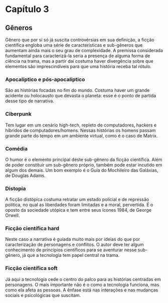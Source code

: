 # Capítulo 3

## Gêneros

Gênero que por si só já suscita controvérsias em sua definição, a ficção científica engloba uma série de características e sub-gêneros que aumentam ainda mais o seu grau de complexidade. A premissa considerada fundamental para caracterizá-la seria a presença de alguma forma de ciência na trama, mas a partir daí costuma haver divergência sobre que elementos são imprescindíveis para que uma história receba tal rótulo.

### Apocalíptico e pós-apocalíptico

São as histórias focadas no fim do mundo. Costuma haver um grande acidente ou holocausto que devasta o planeta: esse é o ponto de partida desse tipo de narrativa.

### Ciberpunk
Tem lugar em um cenário high-tech, repleto de computadores, hackers e híbridos de computadores/homens. Nessas histórias os homens passam grande parte do tempo em um ambiente virtual, como é o caso de Matrix.

### Comédia
O humor é o elemento principal deste sub-gênero da ficção científica. Além de poder constituir um sub-gênero próprio, também pode estar incutido em algum dos demais. Um bom exemplo é o Guia do Mochileiro das Galáxias, de Douglas Adams.

### Distopia
A ficção distópica costuma retratar um estado policial e de repressão política, no qual as liberdades foram limitadas e a moral, pervertida. É o oposto da sociedade utópica e tem entre seus ícones 1984, de George Orwell.

### Ficção científica hard
Neste caso a narrativa é guiada muito mais por ideias do que por caracterização de personagens e conflitos. O autor deve ter algum conhecimento de princípios científicos para se aventurar nesse sub-gênero, já que a tecnologia tem papel central na trama.

### Ficção científica soft
Já aqui a tecnologia cede o centro do palco para as histórias centradas em personagens. O mais importante não é o como a tecnologia funciona, mas como ela afeta as pessoas. A ênfase está nas interações e nas mudanças sociais e psicológicas que suscitam.